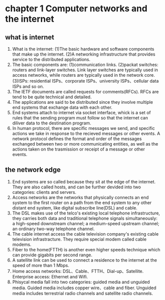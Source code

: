 # chapter 1 Computer networks and the internet

## what is internet

1. What is the internet: (1)The basic hardware and software components that make up the internet. (2)A networking infrastructure that provides service to the distributed applications.
2. The basic components are: (1)communication links. (2)packat switches: routers and link-layer switches. Link layer switches are typically used in access networks, while routers are typically used in the network core. (3)ISPs: residential ISPs、corporate ISPs、university ISPs、cellular data ISPs and so on.
3. The IETF documents are called requests for comments(RFCs). RFCs are tend to be quite technical and detailed.
4. The applications are said to be distributed since they involve multiple end systems that exchange data with each other.
5. End systems attach to internet via socket interface, whick is a set of rules that the sending program must follow so that the internet can diliver data to the destination program.
6. In human protocol, there are specific messages we send, and specific actions we take in response to the recieved messages or other events. A network protocol defines the format and order of the messages exchanged between two or more communicating entities, as well as the actions taken on the trasmission or receipt of a message or other events.

## the network edge

1. End systems are so called because they sit at the edge of the internet. They are also called hosts, and can be further devided into two categories: clients and servers.
2. Access networks are the networks that physically connects an end system to the first router on a path from the end system to any other distant end system, like digital subscribe line(DSL) and cable.
3. The DSL makes use of the telco's existing local telephone infrastructure, they carries both data and traditional telephone signals simultaneously: a high-speed downstream channel; a medium-speed upstream channel; an ordinary two-way telephone channel.
4. The cable internet access the cable television company's existing cable television infrastracture. They require special modem called cable modems.
5. Fiber to the home(FTTH) is another even higher speeds technique which can provide gigabits per second range.
6. A satellite link can be used to connect a residence to the internet at the speed of more than 1 Mbps.
7. Home access networks: DSL、Cable、FTTH、Dial-up、Satellite. Enterprise access: Ethernet and Wifi.
8. Phisycal media fall into two categories: guided media and unguided media. Guided media includes copper wire、cable and fiber. Unguided media includes terrestrial radio channels and satellite  radio channels.
